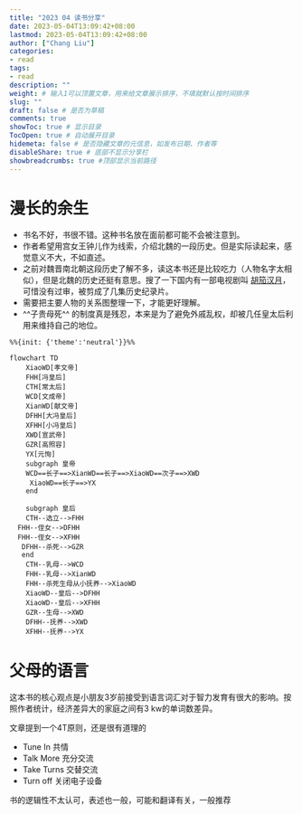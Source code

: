 ```yaml
---
title: "2023 04 读书分享"
date: 2023-05-04T13:09:42+08:00
lastmod: 2023-05-04T13:09:42+08:00
author: ["Chang Liu"]
categories: 
- read
tags: 
- read
description: ""
weight: # 输入1可以顶置文章，用来给文章展示排序，不填就默认按时间排序
slug: ""
draft: false # 是否为草稿
comments: true
showToc: true # 显示目录
TocOpen: true # 自动展开目录
hidemeta: false # 是否隐藏文章的元信息，如发布日期、作者等
disableShare: true # 底部不显示分享栏
showbreadcrumbs: true #顶部显示当前路径
---
```


# 漫长的余生

- 书名不好，书很不错。这种书名放在面前都可能不会被注意到。
- 作者希望用宫女王钟儿作为线索，介绍北魏的一段历史。但是实际读起来，感觉意义不大，不如直述。
- 之前对魏晋南北朝这段历史了解不多，读这本书还是比较吃力（人物名字太相似），但是北魏的历史还挺有意思。搜了一下国内有一部电视剧叫 [胡笳汉月](http://www.baidu.com/link?url=akjxbWw6ixiptByKVDLG2VIBI_yUExzjgByrhypkvDc1HDzHfrUvnCVa_-IS9LxsXC2D4auS8y8hPGs2NxFNrgyfiqw1Rxtx6HaL9jhK9d1R6pnMtCqOm1RQ5WSLPqrU)，可惜没有过审，被剪成了几集历史纪录片。
- 需要把主要人物的关系图整理一下，才能更好理解。
- ^^子贵母死^^ 的制度真是残忍，本来是为了避免外戚乱权，却被几任皇太后利用来维持自己的地位。

``` mermaid
%%{init: {'theme':'neutral'}}%%

flowchart TD
    XiaoWD[孝文帝]
    FHH[冯皇后]
    CTH[常太后]
    WCD[文成帝]
    XianWD[献文帝]
    DFHH[大冯皇后]
    XFHH[小冯皇后]
    XWD[宣武帝]
    GZR[高照容]
    YX[元恂]
    subgraph 皇帝
    WCD==长子==>XianWD==长子==>XiaoWD==次子==>XWD
     XiaoWD==长子==>YX
    end
     
    subgraph 皇后
    CTH--选立-->FHH
  FHH--侄女-->DFHH
  FHH--侄女-->XFHH
   DFHH--杀死-->GZR
   end
    CTH--乳母-->WCD
    FHH--乳母-->XianWD
    FHH--杀死生母从小抚养-->XiaoWD
    XiaoWD--皇后-->DFHH
    XiaoWD--皇后-->XFHH
    GZR--生母-->XWD
    DFHH--抚养-->XWD
    XFHH--抚养-->YX
```

# 父母的语言

这本书的核心观点是小朋友3岁前接受到语言词汇对于智力发育有很大的影响。按照作者统计，经济差异大的家庭之间有3 kw的单词数差异。

文章提到一个4T原则，还是很有道理的

* Tune In 共情
* Talk More 充分交流
* Take Turns 交替交流
* Turn off 关闭电子设备

书的逻辑性不太认可，表述也一般，可能和翻译有关，一般推荐
